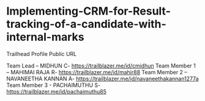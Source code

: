 # Implementing-CRM-for-Result-tracking-of-a-candidate-with-internal-marks

Trailhead Profile Public URL

Team Lead – MIDHUN C- https://trailblazer.me/id/cmidhun
Team Member 1 – MAHIMAI RAJA R- https://trailblazer.me/id/mahir88
Team Member 2 – NAVANEETHA KANNAN A- https://trailblazer.me/id/navaneethakannan1277a
Team Member 3 - PACHAIMUTHU S- https://trailblazer.me/id/pachaimuthu85
